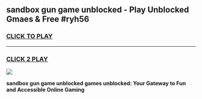 
## sandbox gun game unblocked - Play Unblocked Gmaes & Free #ryh56
<h3>
<a href="https://premium.freeplayer.one?title=sandbox_gun_game_unblocked&ref=03M">CLICK TO PLAY</a></h3>
<hr>

<h3>
<a href="https://premium.freeplayer.one?title=sandbox_gun_game_unblocked&ref=03M">CLICK 2 PLAY</a>
  
</h3>

<a href="https://premium.freeplayer.one?title=sandbox_gun_game_unblocked&ref=03M"><img src="https://clearcache.store/games.png"></a>


**sandbox gun game unblocked games unblocked: Your Gateway to Fun and Accessible Online Gaming**
